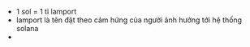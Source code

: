 - 1 sol = 1 tỉ lamport
- lamport là tên đặt theo cảm hứng của người ảnh hưởng tới hệ thống solana
- 